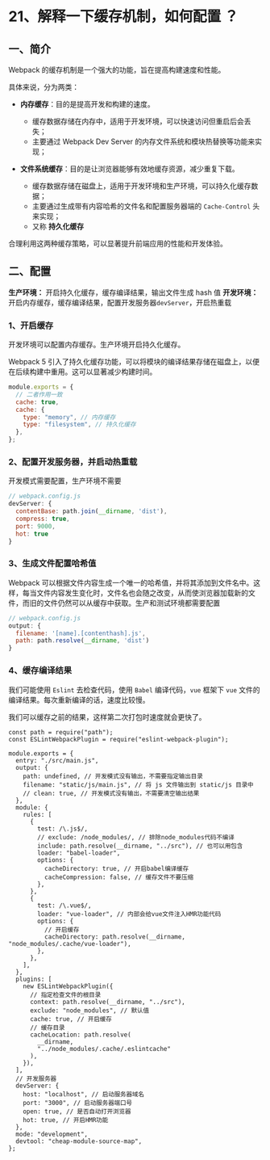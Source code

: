 # 21、解释一下缓存机制，如何配置 ？

## 一、简介

Webpack 的缓存机制是一个强大的功能，旨在提高构建速度和性能。

具体来说，分为两类：

- ‌**内存缓存**‌：目的是提高开发和构建的速度。

  - 缓存数据存储在内存中，适用于开发环境，可以快速访问但重启后会丢失；
  - 主要通过 Webpack Dev Server 的内存文件系统和模块热替换等功能来实现；

- ‌**文件系统缓存**‌：目的是让浏览器能够有效地缓存资源，减少重复下载。
  - 缓存数据存储在磁盘上，适用于开发环境和生产环境，可以持久化缓存数据；
  - 主要通过生成带有内容哈希的文件名和配置服务器端的 `Cache-Control` 头来实现；
  - 又称 **持久化缓存**

合理利用这两种缓存策略，可以显著提升前端应用的性能和开发体验。

## 二、配置

**生产环境：** 开启持久化缓存，缓存编译结果，输出文件生成 hash 值
**开发环境：** 开启内存缓存，缓存编译结果，配置开发服务器`devServer`，开启热重载

### 1、开启缓存

开发环境可以配置内存缓存。生产环境开启持久化缓存。

Webpack 5 引入了持久化缓存功能，可以将模块的编译结果存储在磁盘上，以便在后续构建中重用。这可以显著减少构建时间。

```js
module.exports = {
  // 二者作用一致
  cache: true,
  cache: {
    type: "memory", // 内存缓存
    type: "filesystem", // 持久化缓存
  },
};
```

### 2、配置开发服务器，并启动热重载

开发模式需要配置，生产环境不需要

```js
// webpack.config.js
devServer: {
  contentBase: path.join(__dirname, 'dist'),
  compress: true,
  port: 9000,
  hot: true
}
```

### 3、生成文件配置哈希值

Webpack 可以根据文件内容生成一个唯一的哈希值，并将其添加到文件名中。这样，每当文件内容发生变化时，文件名也会随之改变，从而使浏览器加载新的文件，而旧的文件仍然可以从缓存中获取。生产和测试环境都需要配置

```javascript
// webpack.config.js
output: {
  filename: '[name].[contenthash].js',
  path: path.resolve(__dirname, 'dist')
}
```

### 4、缓存编译结果

我们可能使用 `Eslint` 去检查代码，使用 `Babel` 编译代码，`vue` 框架下 `vue` 文件的编译结果。每次重新编译的话，速度比较慢。

我们可以缓存之前的结果，这样第二次打包时速度就会更快了。

```js{20-23,26-29,38-43}
const path = require("path");
const ESLintWebpackPlugin = require("eslint-webpack-plugin");

module.exports = {
  entry: "./src/main.js",
  output: {
    path: undefined, // 开发模式没有输出，不需要指定输出目录
    filename: "static/js/main.js", // 将 js 文件输出到 static/js 目录中
    // clean: true, // 开发模式没有输出，不需要清空输出结果
  },
  module: {
    rules: [
      {
        test: /\.js$/,
        // exclude: /node_modules/, // 排除node_modules代码不编译
        include: path.resolve(__dirname, "../src"), // 也可以用包含
        loader: "babel-loader",
        options: {
          cacheDirectory: true, // 开启babel编译缓存
          cacheCompression: false, // 缓存文件不要压缩
        },
      },
      {
        test: /\.vue$/,
        loader: "vue-loader", // 内部会给vue文件注入HMR功能代码
        options: {
          // 开启缓存
          cacheDirectory: path.resolve(__dirname, "node_modules/.cache/vue-loader"),
        },
      },
    ],
  },
  plugins: [
    new ESLintWebpackPlugin({
      // 指定检查文件的根目录
      context: path.resolve(__dirname, "../src"),
      exclude: "node_modules", // 默认值
      cache: true, // 开启缓存
      // 缓存目录
      cacheLocation: path.resolve(
        __dirname,
        "../node_modules/.cache/.eslintcache"
      ),
    }),
  ],
  // 开发服务器
  devServer: {
    host: "localhost", // 启动服务器域名
    port: "3000", // 启动服务器端口号
    open: true, // 是否自动打开浏览器
    hot: true, // 开启HMR功能
  },
  mode: "development",
  devtool: "cheap-module-source-map",
};
```
